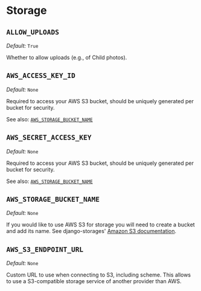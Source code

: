 # Storage

## `ALLOW_UPLOADS`

*Default:* `True`

Whether to allow uploads (e.g., of Child photos).

## `AWS_ACCESS_KEY_ID`

*Default:* `None`

Required to access your AWS S3 bucket, should be uniquely generated per bucket
for security.

See also: [`AWS_STORAGE_BUCKET_NAME`](#aws_storage_bucket_name)

## `AWS_SECRET_ACCESS_KEY`

*Default:* `None`

Required to access your AWS S3 bucket, should be uniquely generated per bucket
for security.

See also: [`AWS_STORAGE_BUCKET_NAME`](#aws_storage_bucket_name)

## `AWS_STORAGE_BUCKET_NAME`

*Default:* `None`

If you would like to use AWS S3 for storage you will need to create a bucket and add
its name. See django-storages' [Amazon S3 documentation](https://django-storages.readthedocs.io/en/latest/backends/amazon-S3.html).

## `AWS_S3_ENDPOINT_URL`

*Default:* `None`

Custom URL to use when connecting to S3, including scheme.
This allows to use a S3-compatible storage service of another provider than AWS.
